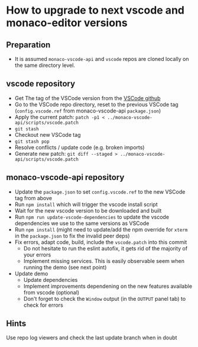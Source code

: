 # How to upgrade to next vscode and monaco-editor versions

## Preparation

- It is assumed `monaco-vscode-api` and `vscode` repos are cloned locally on the same directory level.

## vscode repository

- Get The tag of the VSCode version from the [VSCode github](https://github.com/microsoft/vscode/tags)
- Go to the VSCode repo directory, reset to the previous VSCode tag (`config.vscode.ref` from monaco-vscode-api `package.json`)
- Apply the current patch: `patch -p1 < ../monaco-vscode-api/scripts/vscode.patch`
- `git stash`
- Checkout new VSCode tag
- `git stash pop`
- Resolve conflicts / update code (e.g. broken imports)
- Generate new patch: `git diff --staged > ../monaco-vscode-api/scripts/vscode.patch`

## monaco-vscode-api repository

- Update the `package.json` to set `config.vscode.ref` to the new VSCode tag from above
- Run `npm install` which will trigger the vscode install script
- Wait for the new vscode version to be downloaded and built
- Run `npm run update-vscode-dependencies` to update the vscode dependencies we use to the same versions as VSCode
- Run `npm install` (might need to update/add the npm override for `xterm` in the `package.json` to fix the invalid peer deps)
- Fix errors, adapt code, build, include the `vscode.patch` into this commit
  - Do not hesitate to run the eslint autofix, it gets rid of the majority of your errors
  - Implement missing services. This is easily observable seem when running the demo (see next point)
- Update demo
  - Update dependencies
  - Implement improvements dependening on the new features available from vscode (optional)
  - Don't forget to check the `Window` output (in the `OUTPUT` panel tab) to check for errors

## Hints

Use repo log viewers and check the last update branch when in doubt
